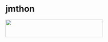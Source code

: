 # jmthon

<p align="left"><a href="https://heroku.com/deploy?template=https://github.com/Owwbbw/roz"> <img src="https://img.shields.io/badge/Deploy%20To%20Heroku-purple?style=for-the-badge&logo=heroku" width="320" height="58.45"/></a></p>

